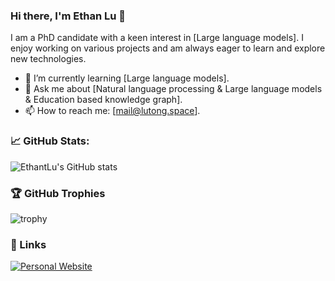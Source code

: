 ### Hi there, I'm Ethan Lu 👋

I am a PhD candidate with a keen interest in [Large language models]. I enjoy working on various projects and am always eager to learn and explore new technologies.

- 🌱 I’m currently learning [Large language models].
- 💬 Ask me about [Natural language processing & Large language models & Education based knowledge graph].
- 📫 How to reach me: [mail@lutong.space].


### 📈 GitHub Stats:

![EthantLu's GitHub stats](https://github-readme-stats.vercel.app/api?username=EthantLu&show_icons=true&theme=radical)

### 🏆 GitHub Trophies

![trophy](https://github-profile-trophy.vercel.app/?username=EthantLu&theme=onedark)

### 🔗 Links
[![Personal Website](https://img.shields.io/badge/-Website-black?style=flat-square&logo=web)](https://lutong.space)
